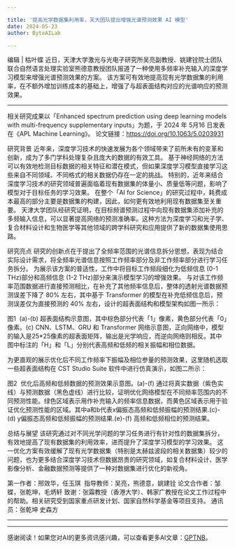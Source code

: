 ```yaml
---

title: '提高光学数据集利用率，天大团队提出增强光谱预测效果 AI 模型'
date: 2024-05-23
author: ByteAILab

---
```


编辑 | 枯叶蝶
近日，天津大学激光与光电子研究所吴亮副教授、姚建铨院士团队联合自然语言处理实验室熊德意教授团队报道了一种使用多频率补充输入的深度学习模型来增强光谱预测效果的方案。
该方案可有效地提高现有光学数据集的利用率，在不额外增加训练成本的基础上，增强了与超表面结构对应的光谱响应的预测效果。

---

相关研究成果以「Enhanced spectrum prediction using deep learning models with multi-frequency supplementary inputs」为题，于 2024 年 5月16 日发表在《APL Machine Learning》。
论文链接：https://doi.org/10.1063/5.0203931

研究背景
近年来，深度学习技术的快速发展为各个领域带来了前所未有的变革和创新，成为了多门学科处理复杂且庞大的数据的有效工具。
基于神经网络的方法可以有效地检测目标数据的相关特征和潜在模式，但如果深度学习模型直接学习这些来自不同领域、不同格式的相关数据仍存在一定的挑战。
特别的，近年来结合深度学习技术的研究领域普遍面临着现有数据集的体量小、质量低等问题，影响了模型对于目标任务的学习效果。
在整个「AI for Science」的研究过程中，耗费成本最高的部分主要是数据集的构建，因此，如何更有效地利用现有数据集至关重要。
天津大学团队经研究证明，在目标频谱预测过程中向现有数据集添加补充的多频输入信息，可以显著提高网络的预测准确率。这种方法为深度学习和光子学、复合材料设计和生物医学等其他领域的跨学科研究和应用提供了新的数据集使用思路。

研究亮点
研究的创新点在于提出了全频率范围的光谱信息拆分思想，表现为结合实际设计需求，将全频率光谱信息按照工作频率部分及非工作频率部分进行学习任务拆分。
为展示该方案的普适性，工作中将目标工作频段细化为低频信息 (0-1 THz)部分和高频信息 (1-2 THz)部分来演示模型学习的增强效果。
与对该工作频率范围数据进行直接预测相比，在补充了其他频率信息后，整体的透射光谱数据预测误差下降了 80% 左右，其中基于 Transformer 的模型在补充低频信息后，预测误差仅为直接预测的 40% 左右，设计的超表面结构和模型架构如图一所示：

图1  (a)-(b) 超表面结构示意图，其中棕色部分代表「1」像素，黄色部分代表「0」像素。(c) CNN、LSTM、GRU 和 Transformer 网络示意图，正向网络中，模型的输入是25*25像素的超表面矩阵，输出是光学响应，而逆向网络则相反。其中图中标注的「H」和「L」分别代表高频和低频的相关振幅和相位数据。

为更直观的展示优化后不同工作频率下振幅及相位参量的预测效果，这里随机选取一些超表面结构在 CST Studio Suite 软件中进行仿真演示，如图二所示：

图2  优化后高频和低频数据的预测效果示意图。(a)-(f) 通过将真实数据（紫色实线）与预测数据（黑色虚线）进行比较，证明优化网络模型在不同频率范围内的不同预测性能。绿色区域表示用作补充输入的频率信息数据，而黄色区域表示用于验证优化预测性能的区域。其中a和b代表x偏振态高频和低频振幅的预测结果.(c)-(d) y偏振态高频和低频振幅的预测结果.(e)-(f) 高频和低频相位的预测结果。

总结与展望
该研究通过对不同光学问题的学习任务进行有针对性的数据集拆分，有效地提高了现有数据集的利用效率，进而提升了深度学习模型的学习效果。
这一优化方案有效缓解了现有光学数据集（特别是太赫兹波段的相关数据集）较少的问题，也为更多结合深度学习技术但数据昂贵的研究领域，如复合材料设计、医学影像分析、金融数据预测等提供了一种对数据集进行优化的新视角。

第一作者：邢效华，任玉琪  指导教师：吴亮，熊德意，姚建铨
论文合作者：邹蝶，张乾坤，毛炳轩
致谢：张霜教授（香港大学）、韩家广教授在论文工作过程中的帮助。相关研究受到国家重点研发计划、国家自然科学基金等项目支持。
通讯员：张乾坤 史森方

---
---
感谢阅读！如果您对AI的更多资讯感兴趣，可以查看更多AI文章：[GPTNB](https://gptnb.com)。